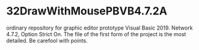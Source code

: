 # 32DrawWithMousePBVB4.7.2A
ordinary repository for graphic editor prototype
Visual Basic 2019. Network 4.7.2, Option Strict On.
The file of the first form of the project is the most detailed.
Be carefool with points.
